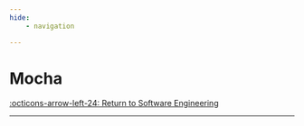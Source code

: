 ```yaml
---
hide:
    - navigation

---
```


# Mocha

[:octicons-arrow-left-24: Return to Software Engineering](/Knowledge-Notebook/Software-Engineering/)

---
